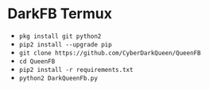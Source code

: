 # DarkFB Termux

<ul>
<li><code>pkg install git python2</code></li>
<li><code>pip2 install --upgrade pip</code></li>
<li><code>git clone https://github.com/CyberDarkQueen/QueenFB</code></li>
<li><code>cd QueenFB</code></li>
<li><code>pip2 install -r requirements.txt</code></li>
<li><code>python2 DarkQueenFb.py</code></li>
</ul>
